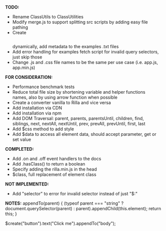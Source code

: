 **TODO:**
- Rename ClassUtils to ClassUtilities
- Modify merge.js to support splitting src scripts by adding easy file pathing
- Create <pre><code class="language-html"></code></pre> dynamically, add metadata to the examples .txt files
- Add error handling for examples fetch script for invalid query selectors, just skip those
- Change .js and .css file names to be the same per use case (i.e. app.js, app.min.js)

**FOR CONSIDERATION:**
- Performance benchmark tests
- Reduce total file size by shortening variable and helper functions names, also by using arrow function when possible
- Create a converter vanilla to Rilla and vice versa
- Add installation via CDN
- Add installation via npm
- Add DOM Traversal: parent, parents, parentsUntil, children, find, siblings, next, nextAll, nextUntil, prev, prevAll, prevUntil, first, last
- Add $css method to add style
- Add $data to access all element data, should accept parameter, get or set value

**COMPLETED:**
- Add .on and .off event handlers to the docs
- Add .hasClass() to return a boolean
- Specify adding the rilla.min.js in the head
- $class, full replacement of element class

**NOT IMPLEMENTED:**
- Add "selector" to error for invalid selector instead of just "$:"

**NOTES:**
appendTo(parent) {
(typeof parent === "string" ? document.querySelector(parent) : parent).appendChild(this.element);
return this;
}

$create("button").text("Click me").appendTo("body");
